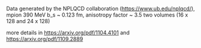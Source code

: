 Data generated by the NPLQCD collaboration (https://www.ub.edu/nplqcd/), 
mpion  390 MeV
b_s ~ 0.123 fm, anisotropy factor ~ 3.5
two volumes (16 x 128 and 24 x 128)

more details in https://arxiv.org/pdf/1104.4101 and https://arxiv.org/pdf/1109.2889
